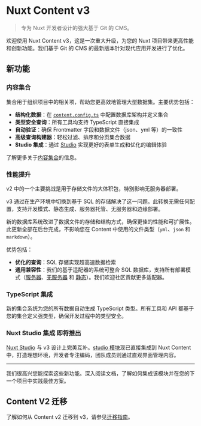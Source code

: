 # Nuxt Content v3

> 专为 Nuxt 开发者设计的强大基于 Git 的 CMS。

欢迎使用 Nuxt Content v3，这是一次重大升级，为您的 Nuxt 项目带来更高性能和创新功能。我们基于 Git 的 CMS 的最新版本针对现代应用开发进行了优化。

## 新功能

### 内容集合

集合用于组织项目中的相关项，帮助您更高效地管理大型数据集。主要优势包括：

- **结构化数据**：在 [`content.config.ts`](/docs/collections/define#defining-collections) 中配置数据库架构并定义集合
- **类型安全查询**：所有工具均支持 TypeScript 直接集成
- **自动验证**：确保 Frontmatter 字段和数据文件（json、yml 等）的一致性
- **高级查询构建器**：轻松过滤、排序和分页集合数据
- **Studio 集成**：通过 [Studio](/studio) 实现更好的表单生成和优化的编辑体验

了解更多关于[内容集合](/docs/collections/define)的信息。

### 性能提升

v2 中的一个主要挑战是用于存储文件的大体积包，特别影响无服务器部署。

v3 通过在生产环境中切换到基于 SQL 的存储解决了这一问题。此转换无需任何配置，支持开发模式、静态生成、服务器托管、无服务器和边缘部署。

<prose-note>

新的数据库系统改进了数据文件的存储和结构方式，确保更佳的性能和可扩展性。此更新全部在后台完成，不影响您在 Content 中使用的文件类型（`yml`、`json` 和 `markdown`）。

</prose-note>

优势包括：

- **优化的查询**：SQL 存储实现超高速数据检索
- **通用兼容性**：我们的基于适配器的系统可整合 SQL 数据库，支持所有部署模式（[服务器](/docs/deploy/server)、[无服务器](/docs/deploy/serverless) 和 [静态](/docs/deploy/static)）。我们欢迎社区贡献更多适配器。

### TypeScript 集成

新的集合系统为您的所有数据自动生成 TypeScript 类型。所有工具和 API 都基于您的集合定义强类型，确保开发过程中的类型安全。

### Nuxt Studio 集成 <badge color="neutral">即将推出</badge>

[Nuxt Studio](/docs/studio/setup) 与 v3 设计上完美互补。[studio 模块](https://github.com/nuxtlabs/studio-module)现已直接集成到 Nuxt Content 中，打造理想环境，开发者专注编码，团队成员则通过直观界面管理内容。

---

我们很高兴您能探索这些新功能。深入阅读文档，了解如何集成该模块并在您的下一个项目中实践最佳方案。

## Content V2 迁移

了解如何从 Content v2 迁移到 v3，请参见[迁移指南](/docs/getting-started/migration)。
